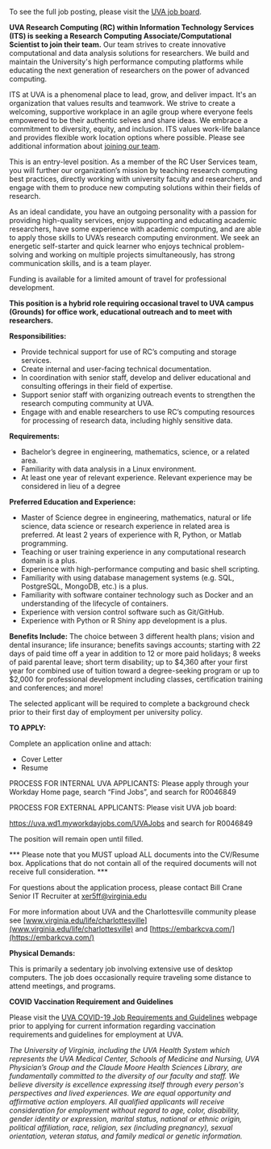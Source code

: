 To see the full job posting, please visit the [UVA job board](https://uva.wd1.myworkdayjobs.com/UVAJobs/job/Charlottesville-VA/Computational-Scientist_R0046849?source=uva_jobs).

**UVA Research Computing (RC) within Information Technology Services (ITS) is seeking a Research Computing Associate/Computational Scientist to join their team.** Our team strives to create innovative computational and data analysis solutions for researchers. We build and maintain the University's high performance computing platforms while educating the next generation of researchers on the power of advanced computing.

ITS at UVA is a phenomenal place to lead, grow, and deliver impact. It's an organization that values results and teamwork. We strive to create a welcoming, supportive workplace in an agile group where everyone feels empowered to be their authentic selves and share ideas. We embrace a commitment to diversity, equity, and inclusion. ITS values work-life balance and provides flexible work location options where possible. Please see additional information about [joining our team](https://cio.virginia.edu/join-our-team).

This is an entry-level position. As a member of the RC User Services team, you will further our organization’s mission by teaching research computing best practices, directly working with university faculty and researchers, and engage with them to produce new computing solutions within their fields of research.

As an ideal candidate, you have an outgoing personality with a passion for providing high-quality services, enjoy supporting and educating academic researchers, have some experience with academic computing, and are able to apply those skills to UVA’s research computing environment. We seek an energetic self-starter and quick learner who enjoys technical problem-solving and working on multiple projects simultaneously, has strong communication skills, and is a team player.

Funding is available for a limited amount of travel for professional development.

**This position is a hybrid role requiring occasional travel to UVA campus (Grounds) for office work, educational outreach and to meet with researchers.** 

**Responsibilities:**

- Provide technical support for use of RC’s computing and storage services.
- Create internal and user-facing technical documentation.
- In coordination with senior staff, develop and deliver educational and consulting offerings in their field of expertise.
- Support senior staff with organizing outreach events to strengthen the research computing community at UVA.
- Engage with and enable researchers to use RC’s computing resources for processing of research data, including highly sensitive data.

**Requirements:** 

- Bachelor’s degree in engineering, mathematics, science, or a related area.
- Familiarity with data analysis in a Linux environment.
- At least one year of relevant experience. Relevant experience may be considered in lieu of a degree

**Preferred Education and Experience:** 

- Master of Science degree in engineering, mathematics, natural or life science, data science or research experience in related area is preferred. At least 2 years of experience with R, Python, or Matlab programming.
- Teaching or user training experience in any computational research domain is a plus.
- Experience with high-performance computing and basic shell scripting.
- Familiarity with using database management systems (e.g. SQL, PostgreSQL, MongoDB, etc.) is a plus. 
- Familiarity with software container technology such as Docker and an understanding of the lifecycle of containers.
- Experience with version control software such as Git/GitHub.
- Experience with Python or R Shiny app development is a plus.

**Benefits Include:** The choice between 3 different health plans; vision and dental insurance; life insurance; benefits savings accounts; starting with 22 days of paid time off a year in addition to 12 or more paid holidays; 8 weeks of paid parental leave; short term disability; up to $4,360 after your first year for combined use of tuition toward a degree-seeking program or up to $2,000 for professional development including classes, certification training and conferences; and more!

The selected applicant will be required to complete a background check prior to their first day of employment per university policy.

**TO APPLY:**

Complete an application online and attach:

- Cover Letter
- Resume

PROCESS FOR INTERNAL UVA APPLICANTS: Please apply through your Workday Home page, search “Find Jobs”, and search for R0046849

PROCESS FOR EXTERNAL APPLICANTS: Please visit UVA job board:

https://uva.wd1.myworkdayjobs.com/UVAJobs and search for R0046849

The position will remain open until filled.

*** Please note that you MUST upload ALL documents into the CV/Resume box. Applications that do not contain all of the required documents will not receive full consideration. ***

For questions about the application process, please contact Bill Crane Senior IT Recruiter at [xer5ff@virginia.edu](mailto:xer5ff@virginia.edu)

For more information about UVA and the Charlottesville community please see  [www.virginia.edu/life/charlottesville](www.virginia.edu/life/charlottesville)  and [https://embarkcva.com/](https://embarkcva.com/)

**Physical Demands:**

This is primarily a sedentary job involving extensive use of desktop computers. The job does occasionally require traveling some distance to attend meetings, and programs.


**COVID Vaccination Requirement and Guidelines**

Please visit the [UVA COVID-19 Job Requirements and Guidelines](https://hr.virginia.edu/uva-covid-19-job-requirements-and-guidelines) webpage prior to applying for current information regarding vaccination requirements and guidelines for employment at UVA.

*The University of Virginia, including the UVA Health System which represents the UVA Medical Center, Schools of Medicine and Nursing, UVA Physician’s Group and the Claude Moore Health Sciences Library, are fundamentally committed to the diversity of our faculty and staff.  We believe diversity is excellence expressing itself through every person's perspectives and lived experiences.  We are equal opportunity and affirmative action employers. All qualified applicants will receive consideration for employment without regard to age, color, disability, gender identity or expression, marital status, national or ethnic origin, political affiliation, race, religion, sex (including pregnancy), sexual orientation, veteran status, and family medical or genetic information.*
